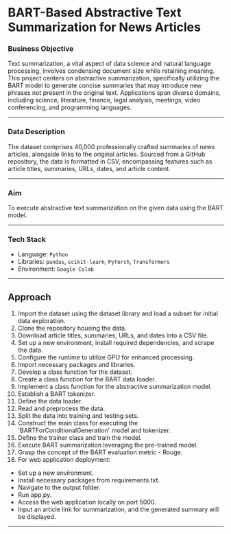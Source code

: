 # BART-Based Abstractive Text Summarization for News Articles

### Business Objective

Text summarization, a vital aspect of data science and natural language processing, involves condensing document size while retaining meaning. This project centers on abstractive summarization, specifically utilizing the BART model to generate concise summaries that may introduce new phrases not present in the original text. Applications span diverse domains, including science, literature, finance, legal analysis, meetings, video conferencing, and programming languages.

---

### Data Description

The dataset comprises 40,000 professionally crafted summaries of news articles, alongside links to the original articles. Sourced from a GitHub repository, the data is formatted in CSV, encompassing features such as article titles, summaries, URLs, dates, and article content.

---

### Aim

To execute abstractive text summarization on the given data using the BART model.

---

### Tech Stack

- Language: `Python`
- Libraries: `pandas`, `scikit-learn`, `PyTorch`, `Transformers`
- Environment: `Google Colab`

---

## Approach

1. Import the dataset using the dataset library and load a subset for initial data exploration.
2. Clone the repository housing the data.
3. Download article titles, summaries, URLs, and dates into a CSV file.
4. Set up a new environment, install required dependencies, and scrape the data.
5. Configure the runtime to utilize GPU for enhanced processing.
6. Import necessary packages and libraries.
7. Develop a class function for the dataset.
8. Create a class function for the BART data loader.
9. Implement a class function for the abstractive summarization model.
10. Establish a BART tokenizer.
11. Define the data loader.
12. Read and preprocess the data.
13. Split the data into training and testing sets.
14. Construct the main class for executing the 'BARTForConditionalGeneration' model and tokenizer.
15. Define the trainer class and train the model.
16. Execute BART summarization leveraging the pre-trained model.
17. Grasp the concept of the BART evaluation metric - Rouge.
18. For web application deployment:
   - Set up a new environment.
   - Install necessary packages from requirements.txt.
   - Navigate to the output folder.
   - Run app.py.
   - Access the web application locally on port 5000.
   - Input an article link for summarization, and the generated summary will be displayed.

---
